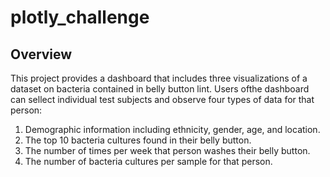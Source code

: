 # plotly_challenge

## Overview

This project provides a dashboard that includes three visualizations of a dataset on bacteria contained in belly button lint. Users ofthe dashboard can sellect individual test subjects and observe four types of data for that person:

1) Demographic information including ethnicity, gender, age, and location.  
2) The top 10 bacteria cultures found in their belly button.  
3) The number of times per week that person washes their belly button.
4) The number of bacteria cultures per sample for that person.

